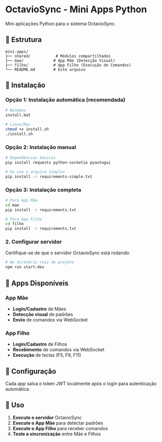 # OctavioSync - Mini Apps Python

Mini aplicações Python para o sistema OctavioSync.

## 📁 Estrutura

```
mini-apps/
├── shared/           # Módulos compartilhados
├── mae/             # App Mãe (Detecção Visual)
├── filho/           # App Filho (Execução de Comandos)
└── README.md        # Este arquivo
```

## 🚀 Instalação

### Opção 1: Instalação automática (recomendada)
```bash
# Windows
install.bat

# Linux/Mac
chmod +x install.sh
./install.sh
```

### Opção 2: Instalação manual
```bash
# Dependências básicas
pip install requests python-socketio pyautogui

# Ou use o arquivo simples
pip install -r requirements-simple.txt
```

### Opção 3: Instalação completa
```bash
# Para App Mãe
cd mae
pip install -r requirements.txt

# Para App Filho
cd filho
pip install -r requirements.txt
```

### 2. Configurar servidor
Certifique-se de que o servidor OctavioSync está rodando:
```bash
# No diretório raiz do projeto
npm run start:dev
```

## 📱 Apps Disponíveis

### App Mãe
- **Login/Cadastro** de Mães
- **Detecção visual** de padrões
- **Envio** de comandos via WebSocket

### App Filho
- **Login/Cadastro** de Filhos
- **Recebimento** de comandos via WebSocket
- **Execução** de teclas (F5, F9, F11)

## 🔧 Configuração

Cada app salva o token JWT localmente após o login para autenticação automática.

## 🎯 Uso

1. **Execute o servidor** OctavioSync
2. **Execute o App Mãe** para detectar padrões
3. **Execute o App Filho** para receber comandos
4. **Teste a sincronização** entre Mãe e Filhos
